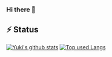 ### Hi there 👋

<!--
**n199603/n199603** is a ✨ _special_ ✨ repository because its `README.md` (this file) appears on your GitHub profile.

Here are some ideas to get you started:

- 🔭 I’m currently working on ...
- 🌱 I’m currently learning ...
- 👯 I’m looking to collaborate on ...
- 🤔 I’m looking for help with ...
- 💬 Ask me about ...
- 📫 How to reach me: ...
- 😄 Pronouns: ...
- ⚡ Fun fact: ...
-->

## ⚡ Status
[![Yuki's github stats](https://readme-stats.psbss.vercel.app/api?username=n199603&hide=contribs&count_private=true&show_icons=true&theme=algolia)](https://github.com/n199603/)
[![Top used Langs](https://readme-stats.psbss.vercel.app/api/top-langs/?username=n199603&hide=php,blade&layout=compact&theme=algolia)](https://github.com/n199603/)
